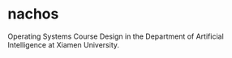 # nachos
Operating Systems Course Design in the Department of Artificial Intelligence at Xiamen University.
